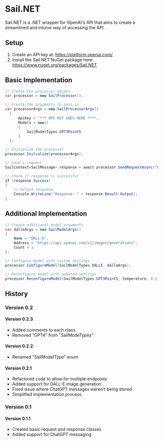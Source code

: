 # Sail.NET
Sail.NET is a .NET wrapper for OpenAI's API that aims to create a streamlined and intuive way of accessing the API.
## Setup
1. Create an API key at: https://platform.openai.com/
2. Install the Sail.NET NuGet package here: https://www.nuget.org/packages/Sail.NET
## Basic Implementation
```C#
// Create the processor object
var processor = new SailProcessor();

// Create the arguments to pass in
var processorArgs = new SailProcessorArgs()
  {
      ApiKey = "*** API KEY GOES HERE ***",
      Models = new()
      {
          SailModelTypes.GPT3Point5
      }
  };

// Initialize the processor
processor.Initialize(processorArgs);

// Send a request
SailContext<SailMessage> response = await processor.SendRequestAsync("Hello World!", SailModelTypes.GPT3Point5, count: 1);

// Check if response is successful
if (response.Success)
{
    // Output response
    Console.WriteLine("Response: " + response.Result.Output);
}
```
## Additional Implementation
```C#
// Create additional model arguments
var dalleArgs = new SailModelArgs()
{
    Name = "DALL-E",
    Address = "https://api.openai.com/v1/images/generations",
    Count = 1
};

// Configure model with custom settings
processor.ConfigureModel(SailModelTypes.DALLE, dalleArgs);

// Reconfigure model with updated settings
processor.ReconfigureModel(SailModelTypes.GPT3Point5, temperature: 0.1);
```
## History
### Version 0.2
#### Version 0.2.3
- Added comments to each class
- Removed "GPT4" from "SailModeTypes"
#### Version 0.2.2
- Renamed "SailModelType" enum
#### Version 0.2.1
- Refactored code to allow for multiple endpoints
- Added support for DALL-E image generation
- Fixed issue where ChatGPT messages weren't being stored
- Simplified implementation process
### Version 0.1
#### Version 0.1.1
- Created basic request and response classes
- Added support for ChatGPT messaging

